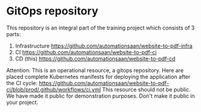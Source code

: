 # GitOps repository

This repository is an integral part of the training project which consists of 3 parts:
1) Infrastructure https://github.com/automationsaan/website-to-pdf-infra
2) CI https://github.com/automationsaan/website-to-pdf-ci
3) CD (this) https://github.com/automationsaan/website-to-pdf-cd

Attention. This is an operational resource, a gitops repository. Here are placed complete Kubernetes manifests for deploying the application after the CI cycle: https://github.com/automationsaan/website-to-pdf-ci/blob/prod/.github/workflows/ci.yml
This resource should not be public. We have made it public for demonstration purposes. Don't make it public in your project.